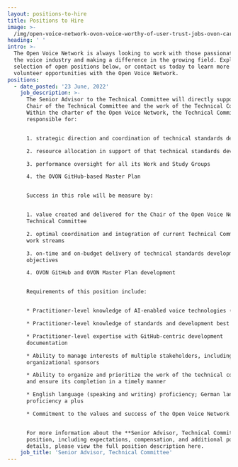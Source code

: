 ```yaml
---
layout: positions-to-hire
title: Positions to Hire
image: >-
  /img/open-voice-network-ovon-voice-worthy-of-user-trust-jobs-ovon-careers-positions-to-hire.jpg
heading: ' '
intro: >-
  The Open Voice Network is always looking to work with those passionate about
  the voice industry and making a difference in the growing field. Explore our
  selection of open positions below, or contact us today to learn more about
  volunteer opportunities with the Open Voice Network.
positions:
  - date_posted: '23 June, 2022'
    job_description: >-
      The Senior Advisor to the Technical Committee will directly support the
      Chair of the Technical Committee and the work of the Technical Committee.
      Within the charter of the Open Voice Network, the Technical Committee is
      responsible for:


      1. strategic direction and coordination of technical standards development

      2. resource allocation in support of that technical standards development

      3. performance oversight for all its Work and Study Groups

      4. the OVON GitHub-based Master Plan


      Success in this role will be measure by:


      1. value created and delivered for the Chair of the Open Voice Network
      Technical Committee

      2. optimal coordination and integration of current Technical Committee
      work streams

      3. on-time and on-budget delivery of technical standards development
      objectives

      4. OVON GitHub and OVON Master Plan development


      Requirements of this position include:


      * Practitioner-level knowledge of AI-enabled voice technologies (NLU-NLG)

      * Practitioner-level knowledge of standards and development best practices

      * Practitioner-level expertise with GitHub-centric development
      documentation

      * Ability to manage interests of multiple stakeholders, including
      organizational sponsors

      * Ability to organize and prioritize the work of the technical committee
      and ensure its completion in a timely manner

      * English language (speaking and writing) proficiency; German language
      proficiency a plus

      * Commitment to the values and success of the Open Voice Network


      For more information about the **Senior Advisor, Technical Committee**
      position, including expectations, compensation, and additional position
      details, please view the full position description here.
    job_title: 'Senior Advisor, Technical Committee'
---
```


